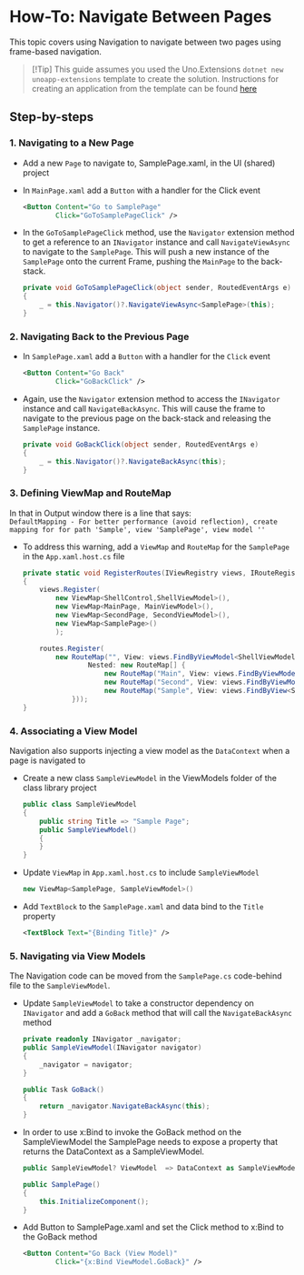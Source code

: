 # How-To: Navigate Between Pages

This topic covers using Navigation to navigate between two pages using frame-based navigation. 

> [!Tip] This guide assumes you used the Uno.Extensions `dotnet new unoapp-extensions` template to create the solution. Instructions for creating an application from the template can be found [here](../Extensions/GettingStarted/UsingUnoExtensions.md)

## Step-by-steps

### 1. Navigating to a New Page

- Add a new `Page` to navigate to, SamplePage.xaml, in the UI (shared) project
- In `MainPage.xaml` add a `Button` with a handler for the Click event  

    ```xml
    <Button Content="Go to SamplePage"
            Click="GoToSamplePageClick" />
    ```
- In the `GoToSamplePageClick` method, use the `Navigator` extension method to get a reference to an  `INavigator` instance and call `NavigateViewAsync` to navigate to the `SamplePage`. This will push a new instance of the `SamplePage` onto the current Frame, pushing the `MainPage` to the back-stack. 

    ```csharp
    private void GoToSamplePageClick(object sender, RoutedEventArgs e)
    {
        _ = this.Navigator()?.NavigateViewAsync<SamplePage>(this);
    }
    ```

### 2. Navigating Back to the Previous Page

- In `SamplePage.xaml` add a `Button` with a handler for the `Click` event

    ```xml
    <Button Content="Go Back"
            Click="GoBackClick" />
    ```
- Again, use the `Navigator` extension method to access the `INavigator` instance and call `NavigateBackAsync`. This will cause the frame to navigate to the previous page on the back-stack and releasing the `SamplePage` instance.

    ```csharp
    private void GoBackClick(object sender, RoutedEventArgs e)
    {
        _ = this.Navigator()?.NavigateBackAsync(this);
    }
    ```

### 3. Defining ViewMap and RouteMap

In that in Output window there is a line that says:  
`DefaultMapping - For better performance (avoid reflection), create mapping for for path 'Sample', view 'SamplePage', view model ''`

- To address this warning, add a `ViewMap` and `RouteMap` for the `SamplePage` in the `App.xaml.host.cs` file

    ```csharp
    private static void RegisterRoutes(IViewRegistry views, IRouteRegistry routes)
    {
        views.Register(
            new ViewMap<ShellControl,ShellViewModel>(),
            new ViewMap<MainPage, MainViewModel>(),
            new ViewMap<SecondPage, SecondViewModel>(),
            new ViewMap<SamplePage>()
            );
    
        routes.Register(
            new RouteMap("", View: views.FindByViewModel<ShellViewModel>() ,
                    Nested: new RouteMap[] {
                        new RouteMap("Main", View: views.FindByViewModel<MainViewModel>()),
                        new RouteMap("Second", View: views.FindByViewModel<SecondViewModel>()),
                        new RouteMap("Sample", View: views.FindByView<SamplePage>()),
                }));
    }
    ```

### 4. Associating a View Model

Navigation also supports injecting a view model as the `DataContext` when a page is navigated to 

- Create a new class `SampleViewModel` in the ViewModels folder of the class library project

    ```csharp
    public class SampleViewModel
    {
    	public string Title => "Sample Page";
        public SampleViewModel()
        {
        }
    }
    ```

- Update `ViewMap` in `App.xaml.host.cs` to include `SampleViewModel`
    ```csharp
    new ViewMap<SamplePage, SampleViewModel>()
    ```

- Add `TextBlock` to the `SamplePage.xaml` and data bind to the `Title` property
    ```xml
    <TextBlock Text="{Binding Title}" />
    ```

### 5. Navigating via View Models

The Navigation code can be moved from the `SamplePage.cs` code-behind file to the `SampleViewModel`. 

- Update `SampleViewModel` to take a constructor dependency on `INavigator` and add a `GoBack` method that will call the `NavigateBackAsync` method
    ```csharp
    private readonly INavigator _navigator;
    public SampleViewModel(INavigator navigator)
    {
        _navigator = navigator;
    }
    
    public Task GoBack()
    {
        return _navigator.NavigateBackAsync(this);
    }
    ```

- In order to use x:Bind to invoke the GoBack method on the SampleViewModel the SamplePage needs to expose a property that returns the DataContext as a SampleViewModel.

    ```csharp
    public SampleViewModel? ViewModel  => DataContext as SampleViewModel;
    
    public SamplePage()
    {
        this.InitializeComponent();
    }
    ```

- Add Button to SamplePage.xaml and set the Click method to x:Bind to the GoBack method
    ```xml
    <Button Content="Go Back (View Model)"
            Click="{x:Bind ViewModel.GoBack}" />
    ```









